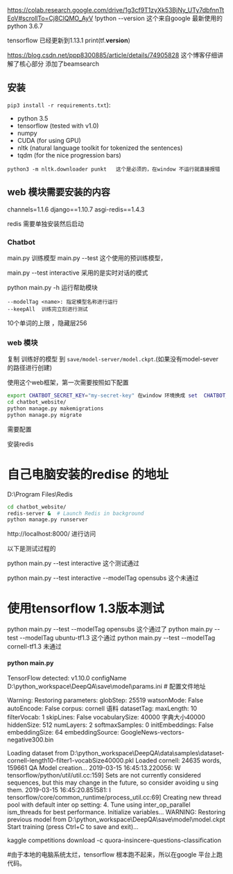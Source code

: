 https://colab.research.google.com/drive/1g3cf9T1zyXk53BjNy_UTy7dbfnnTtEoV#scrollTo=Cj8ClQMO_AyV
!python --version  这个来自google 最新使用的python 3.6.7

tensorflow 已经更新到1.13.1 print(tf.__version__)

https://blog.csdn.net/ppp8300885/article/details/74905828  这个博客仔细讲解了核心部分  添加了beamsearch 



## 安装

`pip3 install -r requirements.txt`):
 * python 3.5
 * tensorflow (tested with v1.0)
 * numpy
 * CUDA (for using GPU) 
 * nltk (natural language toolkit for tokenized the sentences)
 * tqdm (for the nice progression bars)



```
python3 -m nltk.downloader punkt   这个是必须的，在window 不运行就直接报错
```

## web 模块需要安装的内容

channels=1.1.6
django==1.10.7
asgi-redis==1.4.3

redis 需要单独安装然后启动




### Chatbot

main.py 训练模型
main.py --test 这个使用的预训练模型，

main.py --test interactive 采用的是实时对话的模式

python main.py -h 运行帮助模块

    --modelTag <name>: 指定模型名称进行运行
    --keepAll  训练完立刻进行测试
    

10个单词的上限 ，隐藏层256

### web 模块


复制 训练好的模型  到 `save/model-server/model.ckpt`.(如果没有model-sever 的路径进行创建)

使用这个web框架，第一次需要按照如下配置
```bash
export CHATBOT_SECRET_KEY="my-secret-key" 在window 环境换成 set  CHATBOT_SECRET_KEY="my-secret-key"
cd chatbot_website/
python manage.py makemigrations
python manage.py migrate
```

需要配置 

安装redis 
# 自己电脑安装的redise 的地址 

D:\Program Files\Redis



```bash
cd chatbot_website/
redis-server &  # Launch Redis in background
python manage.py runserver
```

http://localhost:8000/ 进行访问 



以下是测试过程的   

python main.py --test interactive 这个测试通过

python main.py --test interactive --modelTag opensubs 这个未通过

# 使用tensorflow 1.3版本测试

python main.py --test  --modelTag opensubs 这个通过了
python main.py --test  --modelTag ubuntu-tf1.3 这个通过
python main.py --test  --modelTag cornell-tf1.3 未通过




####  python main.py


TensorFlow detected: v1.10.0
configName D:\python_workspace\DeepQA\save\model\params.ini   # 配置文件地址

Warning: Restoring parameters:
globStep: 25519
watsonMode: False
autoEncode: False
corpus: cornell    语料
datasetTag:
maxLength: 10
filterVocab: 1
skipLines: False
vocabularySize: 40000  字典大小40000
hiddenSize: 512
numLayers: 2
softmaxSamples: 0
initEmbeddings: False
embeddingSize: 64
embeddingSource: GoogleNews-vectors-negative300.bin  

Loading dataset from D:\python_workspace\DeepQA\data\samples\dataset-cornell-length10-filter1-vocabSize40000.pkl
Loaded cornell: 24635 words, 159661 QA
Model creation...
2019-03-15 16:45:13.220056: W tensorflow/python/util/util.cc:159] Sets are not currently considered sequences, but this may change in the future, so consider avoiding u
sing them.
2019-03-15 16:45:20.851581: I tensorflow/core/common_runtime/process_util.cc:69] Creating new thread pool with default inter op setting: 4. Tune using inter_op_parallel
ism_threads for best performance.
Initialize variables...
WARNING: Restoring previous model from D:\python_workspace\DeepQA\save\model\model.ckpt
Start training (press Ctrl+C to save and exit)...





kaggle competitions download -c quora-insincere-questions-classification

#由于本地的电脑系统太烂，tensorflow 根本跑不起来，所以在google 平台上跑代码。






